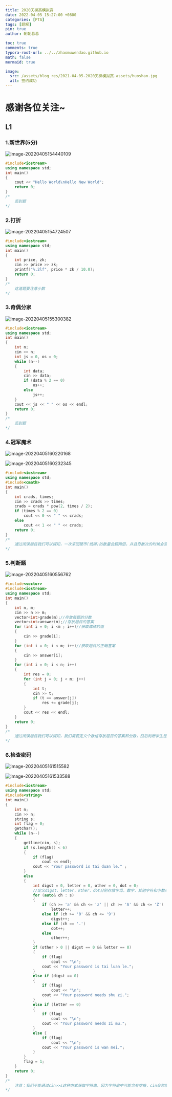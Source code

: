 ```yaml
---
title: 2020天梯赛模拟赛
date: 2022-04-05 15:27:00 +0800
categories: [PTA]
tags: [题解]
pin: true
author: 朝朝暮暮

toc: true
comments: true
typora-root-url: ../../zhaomuwendao.github.io
math: false
mermaid: true

image:
  src: /assets/blog_res/2021-04-05-2020天梯模拟赛.assets/huoshan.jpg
  alt: 签约成功
---
```




# 感谢各位关注~

## L1

### 1.新世界(5分)

![image-20220405154440109](/assets/blog_res/2021-04-05-2020天梯模拟赛.assets/image-20220405154440109.png)

```c++
#include<iostream>
using namespace std;
int main()
{
	cout << "Hello World\nHello New World";
	return 0;
}
/*
	签到题
*/
```

### 2.打折

![image-20220405154724507](/assets/blog_res/2021-04-05-2020天梯模拟赛.assets/image-20220405154724507.png)

```c++
#include<iostream>
using namespace std;
int main()
{
	int price, zk;
	cin >> price >> zk;
	printf("%.2lf", price * zk / 10.0);
	return 0;
}
/*
	这道题要注意小数
*/
```

### 3.奇偶分家

![image-20220405155300382](/assets/blog_res/2021-04-05-2020天梯模拟赛.assets/image-20220405155300382.png)

```c++
#include<iostream>
using namespace std;
int main()
{
	int n;
	cin >> n;
	int js = 0, os = 0;
	while (n--)
	{
		int data;
		cin >> data;
		if (data % 2 == 0)
			os++;
		else
			js++;
	}
	cout << js << " " << os << endl;
	return 0;
}
/*
	签到题
*/
```

### 4.冠军魔术

![image-20220405160220168](/assets/blog_res/2021-04-05-2020天梯模拟赛.assets/image-20220405160220168.png)

![image-20220405160232345](/assets/blog_res/2021-04-05-2020天梯模拟赛.assets/image-20220405160232345.png)

```C++
#include<iostream>
using namespace std;
#include<cmath>
int main()
{
	int crads, times;
	cin >> crads >> times;
	crads = crads * pow(2, times / 2);
	if (times % 2 == 0)
		cout << 0 << " " << crads;
	else
		cout << 1 << " " << crads;
	return 0;
}
/*
	通过阅读题目我们可以得知，一次来回硬币(纸牌)的数量会翻两倍，并且奇数次的时候会变成硬币，我们可以通过pow函数来计算cards的数量，并且对次数进行对2去模来判断cards是硬币还是函数
*/
```

### 5.判断题 

![image-20220405160556762](/assets/blog_res/2021-04-05-2020天梯模拟赛.assets/image-20220405160556762.png)

```c++
#include<vector>
#include<iostream>
using namespace std;
int main()
{
	int n, m;
	cin >> n >> m;
	vector<int>grade(m);//存放每题的分数
	vector<int>answer(m);//存放题目的答案
	for (int i = 0; i <m ; i++)//获取成绩的值
	{
		cin >> grade[i];
	}
	for (int i = 0; i < m; i++)//获取题目的正确答案
	{
		cin >> answer[i];
	}
	for (int i = 0; i < n; i++)
	{
		int res = 0;
		for (int j = 0; j < m; j++)
		{
			int t;
			cin >> t;
			if (t == answer[j])
				res += grade[j];
		}
		cout << res << endl;
	}
	return 0;
}
/*
	通过阅读题目我们可以得知，我们需要定义个数组存放题目的答案和分数，然后判断学生是否答对，然后对其进行累加
*/
```

### 6.检查密码

![image-20220405161515582](/assets/blog_res/2021-04-05-2020天梯模拟赛.assets/image-20220405161515582.png)

![image-20220405161533588](/assets/blog_res/2021-04-05-2020天梯模拟赛.assets/image-20220405161533588.png)

```c++
#include<iostream>
using namespace std;
#include<string>
int main()
{
	int n;
	cin >> n;
	string s;
	int flag = 0;
	getchar();
	while (n--)
	{
		getline(cin, s);
		if (s.length() < 6)
		{
			if (flag)
				cout << endl;
			cout << "Your password is tai duan le." ;
		}
		else
		{
			int digst = 0, letter = 0, other = 0, dot = 0;
            //定义digst，letter，other，dot分别存放字母，数字，其他字符和小数点的数目
			for (auto& ch : s)
			{
				if (ch >= 'a' && ch <= 'z' || ch >= 'A' && ch <= 'Z')
					letter++;
				else if (ch >= '0' && ch <= '9')
					digst++;
				else if (ch == '.')
					dot++;
				else
					other++;
			}
			if (other > 0 || digst == 0 && letter == 0)
			{
				if (flag)
					cout << "\n";
				cout << "Your password is tai luan le.";
			}
			else if (digst == 0)
			{
				if (flag)
					cout << "\n";
				cout << "Your password needs shu zi.";
			}
			else if (letter == 0)
			{
				if (flag)
					cout << "\n";
				cout << "Your password needs zi mu.";
			}
			else {
				if (flag)
					cout << "\n";
				cout << "Your password is wan mei.";
			}
		}
		flag = 1;
	}
	return 0;
}
/*
	注意：我们不能通过cin>>s这种方式获取字符串，因为字符串中可能含有空格，cin会忽略空格，我们要用getline(cin,s)获取字符字符串，同时也要小心我们之前用cin获取n，缓冲区中还有\n符号，下一次getline(cin,s)会获取到空，所以我们要用getchar()获取掉那个空字符
*/
```

